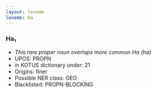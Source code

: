 ```yaml
---
layout: lexeme
lexeme: Ha
---
```


###  Ha₁

* _This rare proper noun overlaps more common *Ha* (ha)_
* UPOS:  PROPN
* in KOTUS dictionary under:  21
* Origins: finer 
* Possible NER class:  GEO
* Blacklisted:  PROPN-BLOCKING

